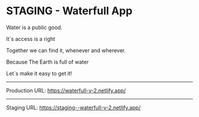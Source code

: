 # STAGING - Waterfull App

Water is a public good.

It´s access is a right

Together we can find it,
whenever and wherever.

Because The Earth is full of water

Let´s make it easy to get it!

---
Production URL:
https://waterfull-v-2.netlify.app/

---
Staging URL:
https://staging--waterfull-v-2.netlify.app/
